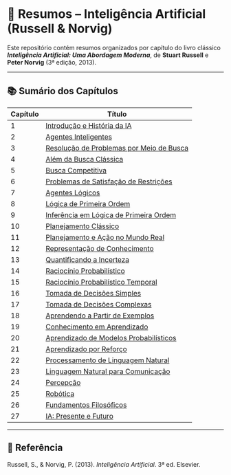 # 📘 Resumos – Inteligência Artificial (Russell & Norvig)

Este repositório contém resumos organizados por capítulo do livro clássico **_Inteligência Artificial: Uma Abordagem Moderna_**, de **Stuart Russell** e **Peter Norvig** (3ª edição, 2013).

---
## 📚 Sumário dos Capítulos

| Capítulo | Título                                                                 |
|----------|------------------------------------------------------------------------|
| 1        | [Introdução e História da IA](./cap1.md)                                                |
| 2        | [Agentes Inteligentes](./cap2.md)                                       |
| 3        | [Resolução de Problemas por Meio de Busca](./cap3.md)                 |
| 4        | [Além da Busca Clássica](./cap4.md)                                    |
| 5        | [Busca Competitiva](./cap5.md)                                         |
| 6        | [Problemas de Satisfação de Restrições](./cap6.md)                     |
| 7        | [Agentes Lógicos](./cap7.md)                                           |
| 8        | [Lógica de Primeira Ordem](./cap8.md)                                  |
| 9        | [Inferência em Lógica de Primeira Ordem](./cap9.md)                   |
| 10       | [Planejamento Clássico](./cap10.md)                                    |
| 11       | [Planejamento e Ação no Mundo Real](./cap11.md)                       |
| 12       | [Representação de Conhecimento](./cap12.md)                            |
| 13       | [Quantificando a Incerteza](./cap13.md)                                |
| 14       | [Raciocínio Probabilístico](./cap14.md)                                |
| 15       | [Raciocínio Probabilístico Temporal](./cap15.md)                       |
| 16       | [Tomada de Decisões Simples](./cap16.md)                               |
| 17       | [Tomada de Decisões Complexas](./cap17.md)                             |
| 18       | [Aprendendo a Partir de Exemplos](./cap18.md)                          |
| 19       | [Conhecimento em Aprendizado](./cap19.md)                              |
| 20       | [Aprendizado de Modelos Probabilísticos](./cap20.md)                   |
| 21       | [Aprendizado por Reforço](./cap21.md)                                  |
| 22       | [Processamento de Linguagem Natural](./cap22.md)                       |
| 23       | [Linguagem Natural para Comunicação](./cap23.md)                       |
| 24       | [Percepção](./cap24.md)                                                |
| 25       | [Robótica](./cap25.md)                                                 |
| 26       | [Fundamentos Filosóficos](./cap26.md)                                  |
| 27       | [IA: Presente e Futuro](./cap27.md)                                    |

---
## 📖 Referência

Russell, S., & Norvig, P. (2013). *Inteligência Artificial*. 3ª ed. Elsevier.
